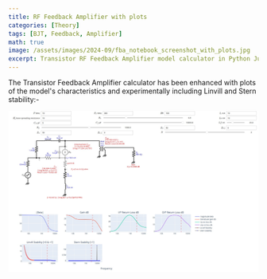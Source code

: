 ```yaml
---
title: RF Feedback Amplifier with plots
categories: [Theory]
tags: [BJT, Feedback, Amplifier]
math: true
image: /assets/images/2024-09/fba_notebook_screenshot_with_plots.jpg
excerpt: Transistor RF Feedback Amplifier model calculator in Python Jupyter Notebook utilising Y and ABCD Matrices, with plots/graphs including experimental Linvill and Stern stability.
---
```


The Transistor Feedback Amplifier calculator has been enhanced with plots of the model's characteristics and experimentally including Linvill and Stern stability:-


![Screenshot Feedback Amplifier Notebook with plots](/assets/images/2024-09/fba_notebook_screenshot_with_plots.jpg)

